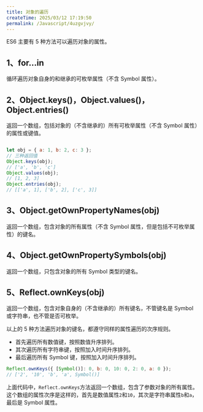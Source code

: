 ```yaml
---
title: 对象的遍历
createTime: 2025/03/12 17:19:50
permalink: /Javascript/4uzgvjvy/
---
```


ES6 主要有 5 种方法可以遍历对象的属性。

## 1、for...in

循环遍历对象自身的和继承的可枚举属性（不含 Symbol 属性）。

## 2、Object.keys()，Object.values()，Object.entries()

返回一个数组，包括对象的（不含继承的）所有可枚举属性（不含 Symbol 属性）的属性或键值。

```js

let obj = { a: 1, b: 2, c: 3 };
// 三种返回值
Object.keys(obj);
// ['a', 'b', 'c']
Object.values(obj);
// [1, 2, 3]
Object.entries(obj);
// [['a', 1], ['b', 2], ['c', 3]]
```

## 3、Object.getOwnPropertyNames(obj)

返回一个数组，包含对象的所有属性（不含 Symbol 属性，但是包括不可枚举属性）的键名。

## 4、Object.getOwnPropertySymbols(obj)

返回一个数组，只包含对象的所有 Symbol 类型的键名。

## 5、Reflect.ownKeys(obj)

返回一个数组，包含对象自身的（不含继承的）所有键名，不管键名是 Symbol 或字符串，也不管是否可枚举。

以上的 5 种方法遍历对象的键名，都遵守同样的属性遍历的次序规则。

- 首先遍历所有数值键，按照数值升序排列。
- 其次遍历所有字符串键，按照加入时间升序排列。
- 最后遍历所有 Symbol 键，按照加入时间升序排列。

```js
Reflect.ownKeys({ [Symbol()]: 0, b: 0, 10: 0, 2: 0, a: 0 });
// ['2', '10', 'b', 'a', Symbol()]
```

上面代码中，`Reflect.ownKeys`方法返回一个数组，包含了参数对象的所有属性。这个数组的属性次序是这样的，首先是数值属性`2`和`10`，其次是字符串属性`b`和`a`，最后是 Symbol 属性。
